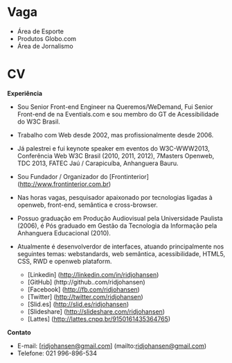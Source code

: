 Vaga
====

* Área de Esporte
* Produtos Globo.com
* Área de Jornalismo


CV
==

__Experiência__

* Sou Senior Front-end Engineer na Queremos/WeDemand, Fui Senior Front-end de na Eventials.com e sou membro do GT de Acessibilidade do W3C Brasil.
* Trabalho com Web desde 2002, mas profissionalmente desde 2006.
* Já palestrei e fui keynote speaker em eventos do W3C-WWW2013, Conferência Web W3C Brasil (2010, 2011, 2012), 7Masters Openweb, TDC 2013, FATEC Jaú / Carapicuíba, Anhanguera Bauru.
* Sou Fundador / Organizador do [Frontinterior] (http://www.frontinterior.com.br)
* Nas horas vagas, pesquisador apaixonado por tecnologias ligadas à openweb, front-end, semântica e cross-browser. 
* Possuo graduação em Produção Audiovisual pela Universidade Paulista (2006), é Pós graduado em Gestão da Tecnologia da Informação pela Anhanguera Educacional (2010). 
* Atualmente é desenvolverdor de interfaces, atuando principalmente nos seguintes temas: webstandards, web semântica, acessibilidade, HTML5, CSS, RWD e openweb plataform.

	* [Linkedin] (http://linkedin.com/in/ridjohansen)
	* [GitHub] (http://github..com/ridjohansen)
	* [Facebook] (http://fb.com/ridjohansen)
	* [Twitter] (http://twitter.com/ridjohansen)
	* [Slid.es] (http://slid.es/ridjohansen)
	* [Slideshare] (http://slideshare.com/ridjohansen)
	* [Lattes] (http://lattes.cnpq.br/9150161435364765)

__Contato__

* E-mail: [ridjohansen@gmail.com] (mailto:ridjohansen@gmail.com)
* Telefone: 021 996-896-534


